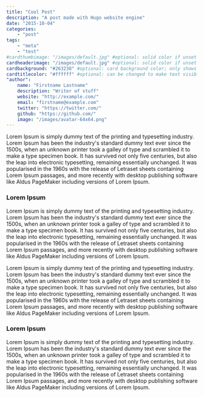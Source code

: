 ```yaml
---
title: "Cool Post"
description: "A post made with Hugo website engine"
date: "2015-10-04"
categories:
    - "post"
tags:
    - "meta"
    - "test"
#cardthumbimage: "/images/default.jpg" #optional: solid color if unset
cardheaderimage: "/images/default.jpg" #optional: solid color if unset
cardbackground: "#263238" #optional: card background color; only shows when no image specified
cardtitlecolor: "#ffffff" #optional: can be changed to make text visible over card image
"author":
    name: "Firstname Lastname"
    description: "Writer of stuff"
    website: "http://example.com/"
    email: "firstname@example.com"
    twitter: "https://twitter.com/"
    github: "https://github.com/"
    image: "/images/avatar-64x64.png"
---
```


Lorem Ipsum is simply dummy text of the printing and typesetting industry. 
Lorem Ipsum has been the industry's standard dummy text ever since the 1500s, 
when an unknown printer took a galley of type and scrambled it to make a type 
specimen book. <!--more--> It has survived not only five centuries, but also the leap into 
electronic typesetting, remaining essentially unchanged. It was popularised in 
the 1960s with the release of Letraset sheets containing Lorem Ipsum passages, 
and more recently with desktop publishing software like Aldus PageMaker 
including versions of Lorem Ipsum.

### Lorem Ipsum

Lorem Ipsum is simply dummy text of the printing and typesetting industry. 
Lorem Ipsum has been the industry's standard dummy text ever since the 1500s, 
when an unknown printer took a galley of type and scrambled it to make a type 
specimen book. It has survived not only five centuries, but also the leap into 
electronic typesetting, remaining essentially unchanged. It was popularised in 
the 1960s with the release of Letraset sheets containing Lorem Ipsum passages, 
and more recently with desktop publishing software like Aldus PageMaker 
including versions of Lorem Ipsum.

Lorem Ipsum is simply dummy text of the printing and typesetting industry. 
Lorem Ipsum has been the industry's standard dummy text ever since the 1500s, 
when an unknown printer took a galley of type and scrambled it to make a type 
specimen book. It has survived not only five centuries, but also the leap into 
electronic typesetting, remaining essentially unchanged. It was popularised in 
the 1960s with the release of Letraset sheets containing Lorem Ipsum passages, 
and more recently with desktop publishing software like Aldus PageMaker 
including versions of Lorem Ipsum.

### Lorem Ipsum

Lorem Ipsum is simply dummy text of the printing and typesetting industry. 
Lorem Ipsum has been the industry's standard dummy text ever since the 1500s, 
when an unknown printer took a galley of type and scrambled it to make a type 
specimen book. It has survived not only five centuries, but also the leap into 
electronic typesetting, remaining essentially unchanged. It was popularised in 
the 1960s with the release of Letraset sheets containing Lorem Ipsum passages, 
and more recently with desktop publishing software like Aldus PageMaker 
including versions of Lorem Ipsum.
